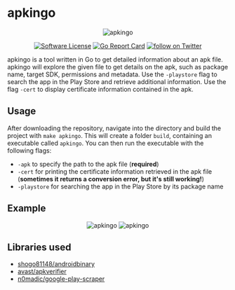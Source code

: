 # apkingo

<p align="center">
  <img alt="apkingo" src="https://github.com/andpalmier/apkingo/blob/main/apkingo.png?raw=true" />
  <p align="center">
    <a href="https://github.com/andpalmier/apkingo/blob/main/LICENSE"><img alt="Software License" src="https://img.shields.io/badge/license-GPL3-brightgreen.svg?style=flat-square"></a>
    <a href="https://goreportcard.com/report/github.com/andpalmier/apkingo"><img alt="Go Report Card" src="https://goreportcard.com/badge/github.com/andpalmier/apkingo?style=flat-square"></a>
    <a href="https://twitter.com/intent/follow?screen_name=andpalmier"><img src="https://img.shields.io/twitter/follow/andpalmier?style=social&logo=twitter" alt="follow on Twitter"></a>
  </p>
</p>

apkingo is a tool written in Go to get detailed information about an apk file. apkingo will explore the given file to get details on the apk, such as package name, target SDK, permissions and metadata. Use the `-playstore` flag to search the app in the Play Store and retrieve additional information. Use the flag `-cert` to display certificate information contained in the apk.  

## Usage

After downloading the repository, navigate into the directory and build the project with `make apkingo`. This will create a folder `build`, containing an executable called `apkingo`. You can then run the executable with the following flags:

- `-apk` to specify the path to the apk file (**required**)
- `-cert` for printing the certificate information retrieved in the apk file (**sometimes it returns a conversion error, but it's still working!**)
- `-playstore` for searching the app in the Play Store by its package name

## Example

<p align="center">
  <img alt="apkingo" src="https://github.com/andpalmier/apkingo/blob/main/screen_snapseed.png?raw=true" />

  <img alt="apkingo" src="https://github.com/andpalmier/apkingo/blob/main/screen_f-droid.png?raw=true" />
</p>

## Libraries used

- [shogo81148/androidbinary](https://github.com/shogo82148/androidbinary)
- [avast/apkverifier](https://github.com/avast/apkverifier)
- [n0madic/google-play-scraper](https://github.com/n0madic/google-play-scraper)
